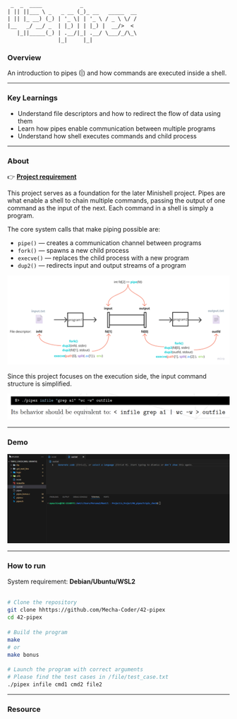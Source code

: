 ```text
 _  _  ____            _                 
| || ||___ \ _   _ __ (_)_ __   _____  __
| || |_ __) (_) | '_ \| | '_ \ / _ \ \/ /
|__   _/ __/ _  | |_) | | |_) |  __/>  < 
   |_||_____(_) | .__/|_| .__/ \___/_/\_\
                |_|     |_|                 
```

### **Overview**

An introduction to pipes (|) and how commands are executed inside a shell.

---

### **Key Learnings**
- Understand file descriptors and how to redirect the flow of data using them
- Learn how pipes enable communication between multiple programs
- Understand how  shell executes commands and child process

---

### **About**

👉 [**Project requirement**](https://github.com/Mecha-Coder/42-pipex/blob/main/demo/en.subject.pdf)

This project serves as a foundation for the later Minishell project.
Pipes are what enable a shell to chain multiple commands, passing the output of one command as the input of the next. Each command in a shell is simply a program.

The core system calls that make piping possible are:
- `pipe()` — creates a communication channel between programs
- `fork()` — spawns a new child process
- `execve()` — replaces the child process with a new program
- `dup2()` — redirects input and output streams of a program

 ![figure1](https://github.com/Mecha-Coder/42-pipex/blob/main/demo/figure1.png)

Since this project focuses on the execution side, the input command structure is simplified.

![figure2](https://github.com/Mecha-Coder/42-pipex/blob/main/demo/figure2.png)

---

### **Demo**

![demo](https://github.com/Mecha-Coder/42-pipex/blob/main/demo/demo.gif)

---

### **How to run**

System requirement: **Debian/Ubuntu/WSL2**


```bash

# Clone the repository
git clone hhttps://github.com/Mecha-Coder/42-pipex
cd 42-pipex

# Build the program
make
# or
make bonus

# Launch the program with correct arguments
# Please find the test cases in /file/test_case.txt
./pipex infile cmd1 cmd2 file2

```
---

### **Resource**


